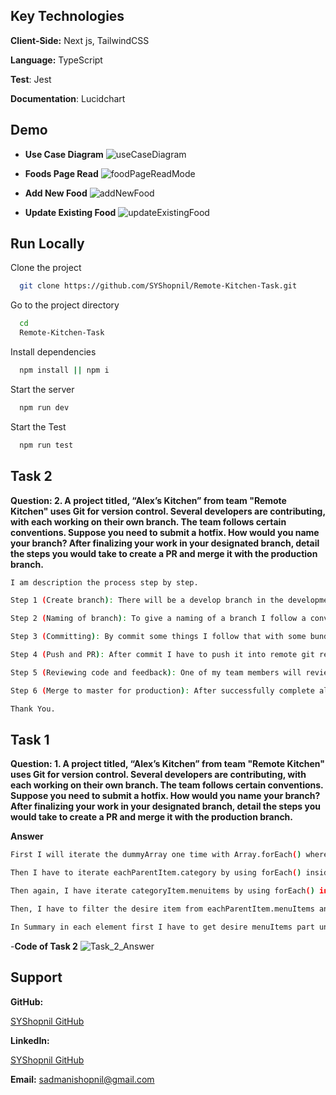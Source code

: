 ## Key Technologies

**Client-Side:** Next js, TailwindCSS

**Language:** TypeScript

**Test**: Jest

**Documentation**: Lucidchart

## Demo

- **Use Case Diagram**
  <img src = "public/doc/use_case_diagrame.png" alt = "useCaseDiagram" >

- **Foods Page Read**
  <img src = "public/doc/demo/foods_page_read.png"  alt = "foodPageReadMode" >

- **Add New Food**
  <img src = "public/doc/demo/foods_page_add.JPG"  alt = "addNewFood">

- **Update Existing Food**
  <img src = "public/doc/demo/food_page_updaet.JPG" alt = "updateExistingFood" >

## Run Locally

Clone the project

```bash
  git clone https://github.com/SYShopnil/Remote-Kitchen-Task.git
```

Go to the project directory

```bash
  cd
  Remote-Kitchen-Task
```

Install dependencies

```bash
  npm install || npm i
```

Start the server

```bash
  npm run dev
```

Start the Test

```bash
  npm run test
```

## Task 2

**Question: 2. A project titled, “Alex’s Kitchen” from team "Remote Kitchen" uses Git for version control. Several developers are contributing, with each working on their own branch. The team follows certain conventions. Suppose you need to submit a hotfix. How would you name your branch? After finalizing your work in your designated branch, detail the steps you would take to create a PR and merge it with the production branch.**

```bash
I am description the process step by step.

Step 1 (Create branch): There will be a develop branch in the development phase. So I need to create a new branch as a reference from develop branch by do this command -> git branch <branch name> and then git checkout <branch name> but I have to stay in the develop branch that time.

Step 2 (Naming of branch): To give a naming of a branch I follow a convention like as I am working in a AGILE environment so each ticket has a identity. And also task can be two types like bug fix and new feature implementation. So if my task is implement new feature then I Use feature/alex-[ticket unique number]. If my task is to fix a bug or do some change on existing problem then I use refactor/alex-[ticket unique number]. For example I have to submit a hotfix. Suppose that, my jira ticket number is ALEX-105 where all description has been descripted and it is a fixing task. So I will name this branch to refactor/alex-105. And start my task there.

Step 3 (Committing): By commit some things I follow that with some bundle of related work commit together so that it would good for reviewer to read the code and give a genuine feedback.

Step 4 (Push and PR): After commit I have to push it into remote git repository by this command => git push refactor/alex-105. It will create a new branch in remote repository. Then I have to go to remote repository and create a PR or pull request where I have to give some details about the following task here I also follow a convention to write the task I have to start the details by using the desire branch name for example: refactor/alex-105(this will be linkable with main JIRA ticket) => Then I have give a brief description with point. And though my develop branch will be in a CI CD so I have to wait until the production build run. After successful comparison if no merge conflict detected then I have to make my code to review a member from my team.

Step 5 (Reviewing code and feedback): One of my team members will review my code and if somethings need to change then he/she will give me a feedback then again I have to do from step 3 and step 4. After successfully review he or she will merge the branch with develop branch. Where in the developing phase all code has stored.

Step 6 (Merge to master for production): After successfully complete all feature with no bug in develop branch then one of the tech lead will merge it to masters branch for a production build. And that’s how I use git to build a full application.

Thank You.

```

## Task 1

**Question: 1. A project titled, “Alex’s Kitchen” from team "Remote Kitchen" uses Git for version control. Several developers are contributing, with each working on their own branch. The team follows certain conventions. Suppose you need to submit a hotfix. How would you name your branch? After finalizing your work in your designated branch, detail the steps you would take to create a PR and merge it with the production branch.**

**Answer**

```bash
First I will iterate the dummyArray one time with Array.forEach() where I will get eachParentItem and indexOfParent.

Then I have to iterate eachParentItem.category by using forEach() inside the eachParentItem scope and will get categoryItem and categoryItemIndex .

Then again, I have iterate categoryItem.menuitems by using forEach() in the categoryItem scope. And In this scope I will get menuItemOfCategoryItem and it’s index name manuIteamCategoryIndex

Then, I have to filter the desire item from eachParentItem.menuItems and search by the manuIteamCategoryIndex.  Then just replace the desire menuItems into desire place where the reference kept accessing by using index.

In Summary in each element first I have to get desire menuItems part under Category  where the reference has kept. Then I just need to filter the respective menu Items from which is exist in the Parent scope and lastly just insert it to the menu items which is under category.
```

-**Code of Task 2**
<img src = "public/other-tasks/task-2.png" alt = "Task_2_Answer" >

## Support

**GitHub:** <div>
<a targe ="_blank" href="https://github.com/SYShopnil/" target="_blank"> SYShopnil GitHub </a></div>

**LinkedIn:** <div>
<a targe ="_blank" href="https://www.linkedin.com/in/sadmaney-yeasar/" target="\_blank"> SYShopnil GitHub </a></div>

**Email:** sadmanishopnil@gmail.com
